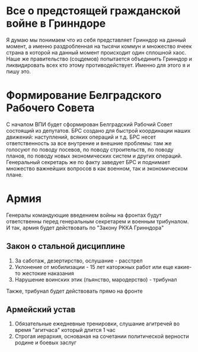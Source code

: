 # Все о предстоящей гражданской войне в Гринндоре
Я думаю мы понимаем что из себя представляет Гринндор на данный момент, а именно раздробленная на тысячи коммун и множество ячеек страна в которой на данный момент происходит один сплошной хаос. Наше же правительство (соцдемов) попытается объединить Гринндор и ликвидировать всех кто этому противодействует. Именно для этого я и пишу это. 
# Формирование Белградского Рабочего Совета
С началом ВПИ будет сформирован Белградский Рабочий Совет состоящий из депутатов. БРС создано для быстрой координации наших движений: наступлений, всяких операций и т.д. БРС несет ответственность за все внутрение и внешние проблемы: там же голосуют по поводу посевов, по поводу строительств, по поводу планов, по поводу новых экономических систем и других операций. Генеральный секретарь же по факту заведует БРС и поднимает множество важнейших вопросов в как военном, так и экономическом плане. 
# Армия
Генералы командующие введением войны на фронтах будут ответственны перед генеральным секретарем и военным трибуналом. И так, армия будет действовать по "Закону РККА Гринндора"
## Закон о стальной дисциплине
1. За саботаж, дезертирство, ослушание - расстрел
2. Уклонение от мобилизации - 15 лет каторжных работ или еще какие-то жестокие наказания
3. Нарушение воинских этик (пьянство, мародерство) - трибунал

Также, трибунал будет действовать прямо на фронте
## Армейский устав
1. Обязательные ежедневные тренировки, слушание агитречей во время "агитчаса" который длится 1 час
2. Строгая иерархия, основаная на сочетании политической верности родине и боевых заслуг
